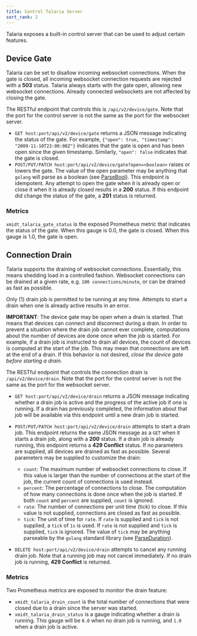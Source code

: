 ```yaml
---
title: Control Talaria Server
sort_rank: 2
---
```


Talaria exposes a built-in control server that can be used to adjust certain features.

## Device Gate
Talaria can be set to disallow incoming websocket connections.  When the gate is closed, all incoming websocket connection requests are rejected with a **503** status.  Talaria always starts with the gate open, allowing new websocket connections.  Already connected websockets are not affected by closing the gate.

The RESTful endpoint that controls this is `/api/v2/device/gate`.  Note that the port for the control server is not the same as the port for the websocket server.

* `GET host:port/api/v2/device/gate` returns a JSON message indicating the status of the gate.  For example, `{"open": true, "timestamp": "2009-11-10T23:00:00Z"}` indicates that the gate is open and has been open since the given timestamp.  Similarly, `"open": false` indicates that the gate is closed.
* `POST/PUT/PATCH host:port/api/v2/device/gate?open=<boolean>` raises or lowers the gate.  The value of the open parameter may be anything that `golang` will parse as a boolean (see [ParseBool](https://godoc.org/strconv#ParseBool)).  This endpoint is idempotent.  Any attempt to open the gate when it is already open or close it when it is already closed results in a **200** status.  If this endpoint did change the status of the gate, a **201** status is returned.

### Metrics

`xmidt_talaria_gate_status` is the exposed Prometheus metric that indicates the status of the gate.  When this gauge is 0.0, the gate is closed.  When this gauge is 1.0, the gate is open.

## Connection Drain
Talaria supports the draining of websocket connections.  Essentially, this means shedding load in a controlled fashion.  Websocket connections can be drained at a given rate, e.g. `100 connections/minute`, or can be drained as fast as possible.

Only (1) drain job is permitted to be running at any time.  Attempts to start a drain when one is already active results in an error.

**IMPORTANT**:  The device gate may be open when a drain is started.  That means that devices can connect and disconnect during a drain.  In order to prevent a situation where the drain job cannot ever complete, computations about the number of devices are done once when the job is started.  For example, if a drain job is instructed to drain all devices, the count of devices is computed at the start of the job.  This may mean that connections are left at the end of a drain.  If this behavior is not desired, *close the device gate before starting a drain.*

The RESTful endpoint that controls the connection drain is `/api/v2/device/drain`.  Note that the port for the control server is not the same as the port for the websocket server.

* `GET host:port/api/v2/device/drain` returns a JSON message indicating whether a drain job is active and the progress of the active job if one is running.  If a drain has previously completed, the information about that job will be available via this endpoint until a new drain job is started.

* `POST/PUT/PATCH host:port/api/v2/device/drain` attempts to start a drain job.  This endpoint returns the same JSON message as a `GET` when it starts a drain job, along with a **200** status.  If a drain job is already running, this endpoint returns a **429 Conflict** status.  If no parameters are supplied, all devices are drained as fast as possible.  Several parameters may be supplied to customize the drain:

    + `count`: The maximum number of websocket connections to close.  If this value is larger than the number of connections at the start of the job, the current count of connections is used instead.
    + `percent`: The percentage of connections to close.  The computation of how many connections is done once when the job is started.  If both `count` and `percent` are supplied, `count` is ignored.
    + `rate`: The number of connections per unit time (tick) to close.  If this value is not supplied, connections are closed as fast as possible.
    + `tick`: The unit of time for `rate`.  If `rate` is supplied and `tick` is not supplied, a `tick` of `1s` is used.  If `rate` is not supplied and `tick` is supplied, `tick` is ignored.  The value of `tick` may be anything parseable by the `golang` standard library (see [ParseDuration](https://godoc.org/time#ParseDuration)).  

* `DELETE host:port/api/v2/device/drain` attempts to cancel any running drain job.  Note that a running job may not cancel immediately.  If no drain job is running, **429 Conflict** is returned.

### Metrics

Two Prometheus metrics are exposed to monitor the drain feature:

* `xmidt_talaria_drain_count` is the total number of connections that were closed due to a drain since the server was started.
* `xmidt_talaria_drain_status` is a gauge indicating whether a drain is running.  This gauge will be `0.0` when no drain job is running, and `1.0` when a drain job is active.
